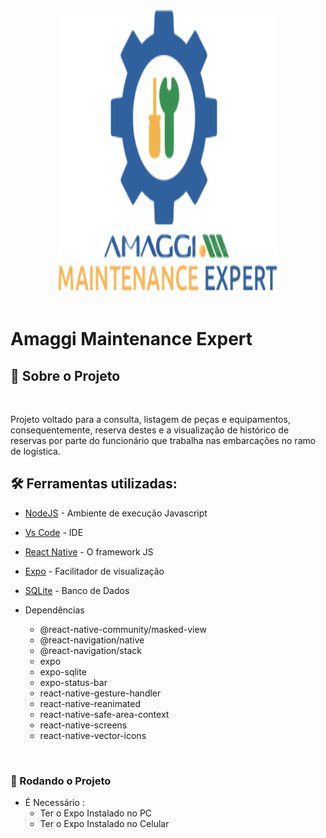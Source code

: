 <!-- ************************************* Logo ********************************************* -->
<div align="center">
  <img width="350px" height="450px" alt="Logo" src="./assets/img/logo.png">
</div>

</br>

<!-- ************************************* Título ********************************************* -->
<h1> Amaggi Maintenance Expert </h1>

## 🚀 Sobre o Projeto
</br>

Projeto voltado para a consulta, listagem de peças e equipamentos, consequentemente, reserva destes e a visualização de histórico de reservas por parte do funcionário que trabalha nas embarcações no ramo de logística.



## 🛠️ Ferramentas utilizadas:

* [NodeJS](https://nodejs.org/en/) - Ambiente de execução Javascript
* [Vs Code](https://code.visualstudio.com/) - IDE
* [React Native](https://reactnative.dev/) - O framework JS 
* [Expo](https://expo.io/) - Facilitador de visualização
* [SQLite](https://www.sqlite.org/index.html) - Banco de Dados

* Dependências
  * @react-native-community/masked-view
  * @react-navigation/native
  * @react-navigation/stack
  * expo
  * expo-sqlite
  * expo-status-bar
  * react-native-gesture-handler  
  * react-native-reanimated
  * react-native-safe-area-context
  * react-native-screens 
  * react-native-vector-icons

</br>

<h3> 🎲 Rodando o Projeto</h3>

- É Necessário : 
    - Ter o Expo Instalado no PC
    - Ter o Expo Instalado no Celular

